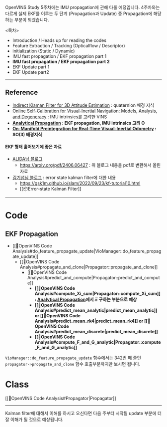 OpenVINS Study 5주차에는 IMU propagation에 관해 다룰 예정입니다.
4주차와는 다르게 실제 EKF를 이루는 두 단계 (Propagation과 Update) 중 Propagation에 해당하는 부분이 되겠습니다.

<목차> 
- Introduction / Heads up for reading the codes
- Feature Extraction / Tracking (Opticalflow / Descriptor)
- initialization (Static / Dynamic)
- IMU fast propagation / EKF propagation part 1
- **IMU fast propagation / EKF propagation part 2**
- EKF Update part 1
- EKF Update part2
---
## Reference
-  [Indirect Klaman Filter for 3D Attitude Estimation](https://mars.cs.umn.edu/tr/reports/Trawny05b.pdf) : quaternion 배경 지식
- [Online Self-Calibration for Visual-Inertial Navigation: Models, Analysis, and Degeneracy](https://ieeexplore.ieee.org/stamp/stamp.jsp?tp=&arnumber=10145468) : IMU intrinsics를 고려한 VINS 
- **[Analytical Propagation](https://docs.openvins.com/propagation_analytical.html) : EKF propagation, IMU intrinsics 고려 O**
- **[On-Manifold Preintegration for Real-Time Visual-Inertial Odometry](https://rpg.ifi.uzh.ch/docs/TRO16_forster.pdf) : SO(3) 배경지식** 

#### EKF 형태 훑어보기에 좋은 자료
- [ALIDA님 블로그](https://alida.tistory.com/54) 
	- https://arxiv.org/pdf/2406.06427 : 위 블로그 내용을 pdf로 변환해서 올린 자료
- [김기섭님 블로그](https://gsk1m.github.io/slam/2022/09/23/kf-tutorial10.html) : error state kalman filter에 대한 내용
	- https://gsk1m.github.io/slam/2022/09/23/kf-tutorial10.html
	- [[📦️Error-state Kalman Filter]]

---
# Code

## EKF Propagation
- [[🧩OpenVINS Code Analysis#do_feature_propagate_update|VioManager::do_feature_propagate_update]] 
	- [[🧩OpenVINS Code Analysis#propagate_and_clone|Propagator::propagate_and_clone]]
		- [[🧩OpenVINS Code Analysis#predict_and_compute|Propagator::predict_and_compute]]
			- **[[🧩OpenVINS Code Analysis#compute_Xi_sum|Propagator::compute_Xi_sum]] :  [Analytical Propagation](https://docs.openvins.com/propagation_analytical.html)에서 $\Xi$ 구하는 부분으로 예상** 
			- **[[🧩OpenVINS Code Analysis#predict_mean_analytic|predict_mean_analytic]]  or   [[🧩OpenVINS Code Analysis#predict_mean_rk4|predict_mean_rk4]]   or   [[🧩OpenVINS Code Analysis#predict_mean_discrete|predict_mean_discrete]]** 
			- **[[🧩OpenVINS Code Analysis#compute_F_and_G_analytic|Propagator::compute_F_and_G_analytic]]**

`VioManager::do_feature_propagate_update` 함수에서는 342번 째 줄인 `propagator->propagate_and_clone` 함수 호출부분까지만 보시면 됩니다.
# Class
[[🧩OpenVINS Code Analysis#Propagator|Propagator]]

---
Kalman filter에 대해서 이해를 하시고 오신다면 다음 주부터 시작될 update 부분에 더 잘 이해가 될 것으로 예상됩니다.

